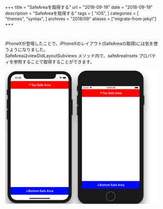 +++
title = "SafeAreaを取得する"
url = "2018-09-19"
date = "2018-09-19"
description = "SafeAreaを取得する"
tags = [
    "iOS",
]
categories = [
    "themes",
    "syntax",
]
archives = "2018/09"
aliases = ["migrate-from-jekyl"]
+++

<br>

iPhoneXが登場したことで、iPhoneXのレイアウト(SafeAreaの取得)には気を使うようになりました。  
SafeAreaはviewDidLayoutSubviews メソッド内で、safeAreaInsets プロパティを参照することで取得することができます。  

![alt](1.png)

<script src="https://gist.github.com/O-Junpei/f464fc7f9a01303fef01895ef66e1346.js"></script>
